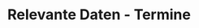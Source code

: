 ---
title: Relevante Daten - Termine
description: Am Workshop zum Thema Open Data, der im Rahmen des Fachtags Kultur 2023 in Zusammenarbeit mit dem Kulturlandbüro stattfand, konnten Interessierte teilnehmen. Der Fokus lag auf der Nutzung von Open Data zur Veröffentlichung von Terminen im Kontext von Kultur und Tourismus.
tags:
  - OPENDATA
  - WORKSHOP
category: Workshop
---